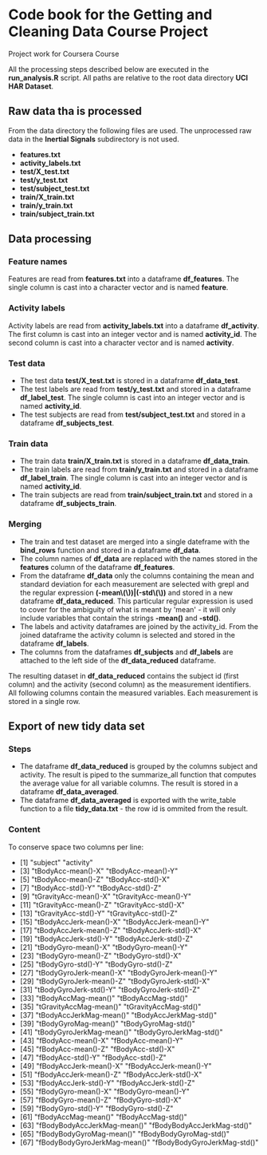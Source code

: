 # Code book for the **Getting and Cleaning Data Course Project**
Project work for Coursera Course 

All the processing steps described below are executed in the **run_analysis.R** script. All paths are relative to the root data directory **UCI HAR Dataset**.

## Raw data tha is processed

From the data directory the following files are used. The unprocessed raw data in the **Inertial Signals** subdirectory is not used.

* **features.txt**
* **activity_labels.txt**
* **test/X_test.txt**
* **test/y_test.txt**
* **test/subject_test.txt**
* **train/X_train.txt**
* **train/y_train.txt**
* **train/subject_train.txt**

## Data processing

### Feature names

Features are read from **features.txt** into a dataframe **df_features**. The single column is cast into a character vector and is named **feature**.

### Activity labels

Activity labels are read from **activity_labels.txt** into a dataframe **df_activity**. The first column is cast into an integer vector and is named **activity_id**. The second column is cast into a character vector and is named **activity**.

### Test data

* The test data **test/X_test.txt** is stored in a dataframe **df_data_test**.
* The test labels are read from **test/y_test.txt** and stored in a dataframe **df_label_test**. The single column is cast into an integer vector and is named **activity_id**.
* The test subjects are read from **test/subject_test.txt** and stored in a dataframe **df_subjects_test**.


### Train data

* The train data **train/X_train.txt** is stored in a dataframe **df_data_train**.
* The train labels are read from **train/y_train.txt** and stored in a dataframe **df_label_train**. The single column is cast into an integer vector and is named **activity_id**.
* The train subjects are read from **train/subject_train.txt** and stored in a dataframe **df_subjects_train**.

### Merging

* The train and test dataset are merged into a single dateframe with the **bind_rows** function and stored in a dataframe **df_data**.
* The column names of **df_data** are replaced with the names stored in the **features** column of the dataframe **df_features**.
* From the dataframe **df_data** only the columns containing the mean and standard deviation for each measurement are selected with grepl and the regular expression **(-mean\\(\\))|(-std\\(\\))** and stored in a new dataframe **df_data_reduced**. This particular regular expression is used to cover for the ambiguity of what is meant by 'mean' - it will only include variables that contain the strings **-mean()** and **-std()**.
* The labels and activity dataframes are joined by the activity_id. From the joined dataframe the activity column is selected and stored in the dataframe **df_labels**.
* The columns from the dataframes **df_subjects** and **df_labels** are attached to the left side of the **df_data_reduced** dataframe.

The resulting dataset in **df_data_reduced** contains the subject id (first column) and the activity (second column) as the measurement identifiers. All following columns contain the measured variables. Each measurement is stored in a single row.

## Export of new tidy data set

### Steps

* The dataframe **df_data_reduced** is grouped by the columns subject and activity. The result is piped to the summarize_all function that computes the average value for all variable columns. The result is stored in a dataframe **df_data_averaged**.
* The dataframe **df_data_averaged** is exported with the write_table function to a file **tidy_data.txt** - the row id is ommited from the result.

### Content

To conserve space two columns per line:

* [1] "subject"                     "activity"                   
* [3] "tBodyAcc-mean()-X"           "tBodyAcc-mean()-Y"          
* [5] "tBodyAcc-mean()-Z"           "tBodyAcc-std()-X"           
* [7] "tBodyAcc-std()-Y"            "tBodyAcc-std()-Z"           
* [9] "tGravityAcc-mean()-X"        "tGravityAcc-mean()-Y"       
* [11] "tGravityAcc-mean()-Z"        "tGravityAcc-std()-X"        
* [13] "tGravityAcc-std()-Y"         "tGravityAcc-std()-Z"        
* [15] "tBodyAccJerk-mean()-X"       "tBodyAccJerk-mean()-Y"      
* [17] "tBodyAccJerk-mean()-Z"       "tBodyAccJerk-std()-X"       
* [19] "tBodyAccJerk-std()-Y"        "tBodyAccJerk-std()-Z"       
* [21] "tBodyGyro-mean()-X"          "tBodyGyro-mean()-Y"         
* [23] "tBodyGyro-mean()-Z"          "tBodyGyro-std()-X"          
* [25] "tBodyGyro-std()-Y"           "tBodyGyro-std()-Z"          
* [27] "tBodyGyroJerk-mean()-X"      "tBodyGyroJerk-mean()-Y"     
* [29] "tBodyGyroJerk-mean()-Z"      "tBodyGyroJerk-std()-X"      
* [31] "tBodyGyroJerk-std()-Y"       "tBodyGyroJerk-std()-Z"      
* [33] "tBodyAccMag-mean()"          "tBodyAccMag-std()"          
* [35] "tGravityAccMag-mean()"       "tGravityAccMag-std()"       
* [37] "tBodyAccJerkMag-mean()"      "tBodyAccJerkMag-std()"      
* [39] "tBodyGyroMag-mean()"         "tBodyGyroMag-std()"         
* [41] "tBodyGyroJerkMag-mean()"     "tBodyGyroJerkMag-std()"     
* [43] "fBodyAcc-mean()-X"           "fBodyAcc-mean()-Y"          
* [45] "fBodyAcc-mean()-Z"           "fBodyAcc-std()-X"           
* [47] "fBodyAcc-std()-Y"            "fBodyAcc-std()-Z"           
* [49] "fBodyAccJerk-mean()-X"       "fBodyAccJerk-mean()-Y"      
* [51] "fBodyAccJerk-mean()-Z"       "fBodyAccJerk-std()-X"       
* [53] "fBodyAccJerk-std()-Y"        "fBodyAccJerk-std()-Z"       
* [55] "fBodyGyro-mean()-X"          "fBodyGyro-mean()-Y"         
* [57] "fBodyGyro-mean()-Z"          "fBodyGyro-std()-X"          
* [59] "fBodyGyro-std()-Y"           "fBodyGyro-std()-Z"          
* [61] "fBodyAccMag-mean()"          "fBodyAccMag-std()"          
* [63] "fBodyBodyAccJerkMag-mean()"  "fBodyBodyAccJerkMag-std()"  
* [65] "fBodyBodyGyroMag-mean()"     "fBodyBodyGyroMag-std()"     
* [67] "fBodyBodyGyroJerkMag-mean()" "fBodyBodyGyroJerkMag-std()" 